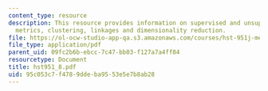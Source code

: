 ```yaml
---
content_type: resource
description: This resource provides information on supervised and unsupervised models,
  metrics, clustering, linkages and dimensionality reduction.
file: https://ol-ocw-studio-app-qa.s3.amazonaws.com/courses/hst-951j-medical-decision-support-fall-2005/95c053c7f4789ddeba9553e5e7b8ab28_hst951_8.pdf
file_type: application/pdf
parent_uid: 09fc2b6b-ebcc-7c47-bb03-f127a7a4ff84
resourcetype: Document
title: hst951_8.pdf
uid: 95c053c7-f478-9dde-ba95-53e5e7b8ab28
---
```

